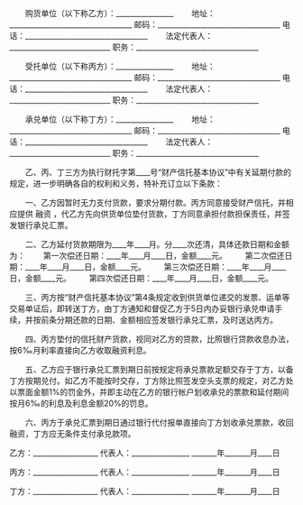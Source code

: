 
 



　　购货单位（以下称乙方）：________________
　　地址：__________________________________
    邮码：__________________________________
    电话：__________________________________ 
　　法定代表人：____________________________
    职务：__________________________________


　　受托单位（以下称丙方）：________________
　　地址：__________________________________
    邮码：__________________________________
    电话：__________________________________ 
　　法定代表人：____________________________
    职务：__________________________________


　　承兑单位（以下称丁方）：________________
　　地址：__________________________________
    邮码：__________________________________
    电话：__________________________________ 
　　法定代表人：____________________________
    职务：__________________________________


　　乙、丙、丁三方为执行财托字第____号“财产信托基本协议”中有关延期付款的规定，进一步明确各自的权利和义务，特补充订立以下条款：


　　一、乙方因暂时无力支付货款，要求分期付款。丙方同意接受财产信托，并相应提供
融资
，代乙方先向供货单位垫付货款，丁方同意承担付款担保责任，并签发银行承兑汇票。


　　二、乙方延付货款期限为____年____月。分____次还清，具体还款日期和金额为：
　　第一次偿还日期：____年____月____日，金额____元。
　　第二次偿还日期：____年____月____日，金额____元。
　　第三次偿还日期：____年____月____日，金额____元。
　　第四次偿还日期：____年____月____日，金额____元。


　　三、丙方按“财产信托基本协议”第4条规定收到供货单位递交的发票、运单等交易单证后，即转送丁方，由丁方通知和督促乙方于5日内办妥银行承兑申请手续，并按前条分期还款的日期、金额相应签发银行承兑汇票，及时送达丙方。


　　四、丙方垫付的信托财产货款，视同对乙方的贷款，比照银行贷款收息办法，按6‰月利率直接向乙方收取融资利息。


　　五、乙方应于银行承兑汇票到期日前按规定将承兑票款足额交存于丁方，以备丁方按期兑付。如乙方不能按时交存，丁方除比照签发空头支票的规定，对乙方处以票面金额1%的罚金外，并即主动在乙方的银行帐户划收承兑的票款和延付期间按月6‰的利息及利息金额20%的罚息。


　　六、丙方于承兑汇票到期日通过银行代付报单直接向丁方划收承兑票款，收回融资，丁方应无条件支付承兑款项。


 


乙方：__________________
代表人：________________
_______年_______月____日


丙方：__________________
代表人：________________
_______年_______月____日


丁方：__________________
代表人：________________
_______年_______月____日
 


 

 
 
 
 
 
  


  
 

  


  


  
 
 
 
 

